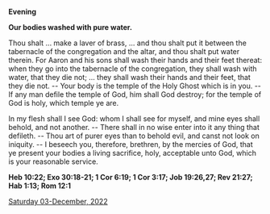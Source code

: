 **Evening**

**Our bodies washed with pure water.**
 
Thou shalt ... make a laver of brass, ... and thou shalt put it between the tabernacle of the congregation and the altar, and thou shalt put water therein. For Aaron and his sons shall wash their hands and their feet thereat: when they go into the tabernacle of the congregation, they shall wash with water, that they die not; ... they shall wash their hands and their feet, that they die not. -- Your body is the temple of the Holy Ghost which is in you. -- If any man defile the temple of God, him shall God destroy; for the temple of God is holy, which temple ye are.
 
In my flesh shall I see God: whom I shall see for myself, and mine eyes shall behold, and not another. -- There shall in no wise enter into it any thing that defileth. -- Thou art of purer eyes than to behold evil, and canst not look on iniquity. -- I beseech you, therefore, brethren, by the mercies of God, that ye present your bodies a living sacrifice, holy, acceptable unto God, which is your reasonable service.  

**Heb 10:22; Exo 30:18-21; 1 Cor 6:19; 1 Cor 3:17; Job 19:26,27; Rev 21:27; Hab 1:13; Rom 12:1**

[Saturday 03-December, 2022](https://t.me/daily_light)

